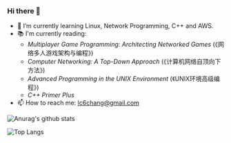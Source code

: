 ### Hi there 👋

<!--
**lc6chang/lc6chang** is a ✨ _special_ ✨ repository because its `README.md` (this file) appears on your GitHub profile.

Here are some ideas to get you started:

- 🔭 I’m currently working on ...
- 🌱 I’m currently learning ...
- 👯 I’m looking to collaborate on ...
- 🤔 I’m looking for help with ...
- 💬 Ask me about ...
- 📫 How to reach me: ...
- 😄 Pronouns: ...
- ⚡ Fun fact: ...
-->


- 🌱 I’m currently learning Linux, Network Programming, C++ and AWS.
- 📚 I'm currently reading:
  - *Multiplayer Game Programming: Architecting Networked Games* (《网络多人游戏架构与编程》)
  - *Computer Networking: A Top-Down Approach* (《计算机网络自顶向下方法》)
  - *Advanced Programming in the UNIX Environment* (《UNIX环境高级编程》)
  - *C++ Primer Plus*
- 📫 How to reach me: lc6chang@gmail.com

![Anurag's github stats](https://github-readme-stats.vercel.app/api?username=lc6chang&count_private=true&show_icons=true)

![Top Langs](https://github-readme-stats.vercel.app/api/top-langs/?username=lc6chang&layout=compact)
